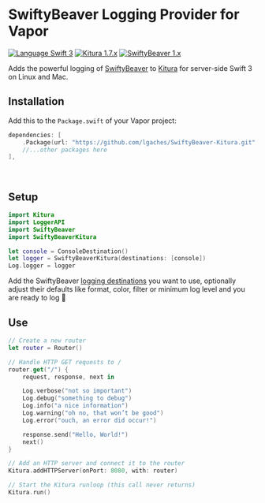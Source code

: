 # SwiftyBeaver Logging Provider for Vapor
[![Language Swift 3](https://img.shields.io/badge/Language-Swift%203-orange.svg)](https://swift.org) [![Kitura 1.7.x](https://img.shields.io/badge/Kitura-1.7.x-blue.svg)](http://www.kitura.io/) 
[![SwiftyBeaver 1.x](https://img.shields.io/badge/SwiftyBeaver-1.x-blue.svg)](https://github.com/SwiftyBeaver/SwiftyBeaver) 

Adds the powerful logging of [SwiftyBeaver](https://github.com/SwiftyBeaver/SwiftyBeaver) to [Kitura](https://github.com/IBM-Swift/Kitura) for server-side Swift 3 on Linux and Mac.

## Installation

Add this to the `Package.swift` of your Vapor project:

```swift
dependencies: [
	.Package(url: "https://github.com/lgaches/SwiftyBeaver-Kitura.git", majorVersion: 0),
	//...other packages here
],
```
<br/>

## Setup

```swift
import Kitura
import LoggerAPI
import SwiftyBeaver
import SwiftyBeaverKitura

let console = ConsoleDestination()
let logger = SwiftyBeaverKitura(destinations: [console])
Log.logger = logger
```

Add the SwiftyBeaver [logging destinations](http://docs.swiftybeaver.com/category/8-logging-destinations) you want to use, optionally adjust their defaults like format, color, filter or minimum log level and you are ready to log 🙌


## Use

```swift
// Create a new router
let router = Router()

// Handle HTTP GET requests to /
router.get("/") {
    request, response, next in

    Log.verbose("not so important")
    Log.debug("something to debug")
    Log.info("a nice information")
    Log.warning("oh no, that won’t be good")
    Log.error("ouch, an error did occur!")

    response.send("Hello, World!")
    next()
}

// Add an HTTP server and connect it to the router
Kitura.addHTTPServer(onPort: 8080, with: router)

// Start the Kitura runloop (this call never returns)
Kitura.run()
```


